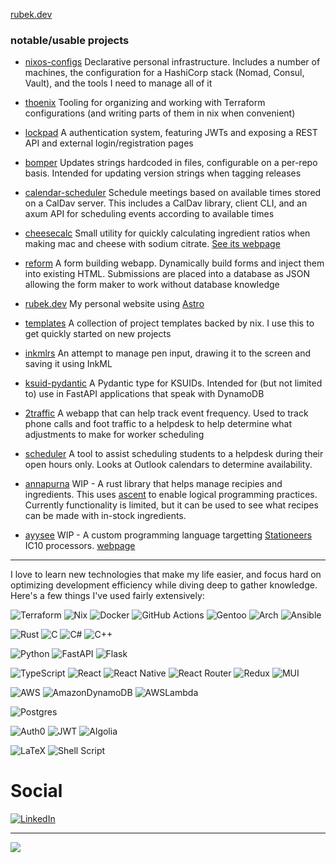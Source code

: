 [rubek.dev](https://rubek.dev)

### notable/usable projects

- [nixos-configs](https://github.com/justinrubek/nixos-configs) Declarative personal infrastructure. Includes a number of machines, the configuration for a HashiCorp stack (Nomad, Consul, Vault), and the tools I need to manage all of it
- [thoenix](https://github.com/justinrubek/thoenix) Tooling for organizing and working with Terraform configurations (and writing parts of them in nix when convenient)
- [lockpad](https://github.com/justinrubek/lockpad) A authentication system, featuring JWTs and exposing a REST API and external login/registration pages
- [bomper](https://github.com/justinrubek/bomper) Updates strings hardcoded in files, configurable on a per-repo basis. Intended for updating version strings when tagging releases
- [calendar-scheduler](https://github.com/justinrubek/calendar-scheduler) Schedule meetings based on available times stored on a CalDav server. This includes a CalDav library, client CLI, and an axum API for scheduling events according to available times
- [cheesecalc](https://github.com/justinrubek/cheesecalc) Small utility for quickly calculating ingredient ratios when making mac and cheese with sodium citrate. [See its webpage](https://justinrubek.github.io/cheesecalc/)
- [reform](https://github.com/justinrubek/reform) A form building webapp. Dynamically build forms and inject them into existing HTML. Submissions are placed into a database as JSON allowing the form maker to work without database knowledge
- [rubek.dev](https://github.com/justinrubek/rubek.dev) My personal website using [Astro](https://astro.build)

- [templates](https://github.com/justinrubek/templates) A collection of project templates backed by nix. I use this to get quickly started on new projects
- [inkmlrs](https://github.com/justinrubek/inkmlrs) An attempt to manage pen input, drawing it to the screen and saving it using InkML
- [ksuid-pydantic](https://github.com/justinrubek/ksuid-pydantic) A Pydantic type for KSUIDs. Intended for (but not limited to) use in FastAPI applications that speak with DynamoDB
- [2traffic](https://github.com/justinrubek/2traffic) A webapp that can help track event frequency. Used to track phone calls and foot traffic to a helpdesk to help determine what adjustments to make for worker scheduling
- [scheduler](https://github.com/justinrubek/scheduler) A tool to assist scheduling students to a helpdesk during their open hours only. Looks at Outlook calendars to determine availability.
- [annapurna](https://github.com/justinrubek/annapurna) WIP - A rust library that helps manage recipies and ingredients. This uses [ascent](https://github.com/s-arash/ascent) to enable logical programming practices. Currently functionality is limited, but it can be used to see what recipes can be made with in-stock ingredients.
- [ayysee](https://github.com/justinrubek/ayysee) WIP - A custom programming language targetting [Stationeers](https://store.steampowered.com/app/544550/Stationeers/) IC10 processors. [webpage](https://justinrubek.github.io/ayysee/)
---

I love to learn new technologies that make my life easier, and focus hard on optimizing development efficiency while diving deep to gather knowledge.
Here's a few things I've used fairly extensively:

![Terraform](https://img.shields.io/badge/terraform-%235835CC.svg?style=for-the-badge&logo=terraform&logoColor=white)
![Nix](https://img.shields.io/badge/Nix-314FAC.svg?style=for-the-badge&logoColor=white&logo=NixOS)
![Docker](https://img.shields.io/badge/docker-%230db7ed.svg?style=for-the-badge&logo=docker&logoColor=white)
![GitHub Actions](https://img.shields.io/badge/Github%20Actions-2088FF.svg?style=for-the-badge&logo=Github%20Actions&logoColor=%2361DAFB)
![Gentoo](https://img.shields.io/badge/Gentoo-54487A.svg?style=for-the-badge&logoColor=white&logo=Gentoo)
![Arch](https://img.shields.io/badge/Arch-1793D1.svg?style=for-the-badge&logoColor=white&logo=Arch%20Linux)
![Ansible](https://img.shields.io/badge/ansible-%231A1918.svg?style=for-the-badge&logo=ansible&logoColor=white)

![Rust](https://img.shields.io/badge/rust-%23000000.svg?style=for-the-badge&logo=rust&logoColor=white) 
![C](https://img.shields.io/badge/c-%2300599C.svg?style=for-the-badge&logo=c&logoColor=white)
![C#](https://img.shields.io/badge/c%23-%23239120.svg?style=for-the-badge&logo=c-sharp&logoColor=white)
![C++](https://img.shields.io/badge/c++-%2300599C.svg?style=for-the-badge&logo=c%2B%2B&logoColor=white)

![Python](https://img.shields.io/badge/python-3670A0?style=for-the-badge&logo=python&logoColor=ffdd54)
![FastAPI](https://img.shields.io/badge/FastAPI-005571?style=for-the-badge&logo=fastapi)
![Flask](https://img.shields.io/badge/flask-%23000.svg?style=for-the-badge&logo=flask&logoColor=white)

![TypeScript](https://img.shields.io/badge/typescript-%23007ACC.svg?style=for-the-badge&logo=typescript&logoColor=white)
![React](https://img.shields.io/badge/react-%2320232a.svg?style=for-the-badge&logo=react&logoColor=%2361DAFB)
![React Native](https://img.shields.io/badge/react_native-%2320232a.svg?style=for-the-badge&logo=react&logoColor=%2361DAFB)
![React Router](https://img.shields.io/badge/React_Router-CA4245?style=for-the-badge&logo=react-router&logoColor=white)
![Redux](https://img.shields.io/badge/redux-%23593d88.svg?style=for-the-badge&logo=redux&logoColor=white)
![MUI](https://img.shields.io/badge/MUI-%230081CB.svg?style=for-the-badge&logo=material-ui&logoColor=white)

![AWS](https://img.shields.io/badge/AWS-%23FF9900.svg?style=for-the-badge&logo=amazon-aws&logoColor=white)
![AmazonDynamoDB](https://img.shields.io/badge/Amazon%20DynamoDB-4053D6?style=for-the-badge&logo=Amazon%20DynamoDB&logoColor=white)
![AWSLambda](https://img.shields.io/badge/AWS%20Lambda-4053D6?style=for-the-badge&logo=AWS%20Lambda&logoColor=white)

![Postgres](https://img.shields.io/badge/postgres-%23316192.svg?style=for-the-badge&logo=postgresql&logoColor=white)

![Auth0](https://img.shields.io/badge/Auth0-EB5424.svg?style=for-the-badge&logo=Auth0&logoColor=white) 
![JWT](https://img.shields.io/badge/JWT-black?style=for-the-badge&logo=JSON%20web%20tokens)
![Algolia](https://img.shields.io/badge/Algolia-5468FF?style=for-the-badge&logo=Algolia&logoColor=white)

![LaTeX](https://img.shields.io/badge/latex-%23008080.svg?style=for-the-badge&logo=latex&logoColor=white)
![Shell Script](https://img.shields.io/badge/shell_script-%23121011.svg?style=for-the-badge&logo=gnu-bash&logoColor=white)


# Social

[![LinkedIn](https://img.shields.io/badge/LinkedIn-%230077B5.svg?logo=linkedin&logoColor=white)](https://www.linkedin.com/in/justin-rubek-5096a5240/) 

<!--
# 📊GitHub Stats (public):
![](https://github-readme-stats.vercel.app/api?username=justinrubek&theme=radical&hide_border=false&include_all_commits=false&count_private=false)<br/>
![](https://github-readme-streak-stats.herokuapp.com/?user=justinrubek&theme=radical&hide_border=false)<br/>
![](https://github-readme-stats.vercel.app/api/top-langs/?username=justinrubek&theme=radical&hide_border=false&include_all_commits=false&count_private=false&layout=compact)

## 🏆GitHub Trophies
![](https://github-profile-trophy.vercel.app/?username=justinrubek&theme=tokyonight&no-frame=false&no-bg=false&margin-w=4)
-->
---
[![](https://visitcount.itsvg.in/api?id=justinrubek&icon=0&color=0)](https://visitcount.itsvg.in)
